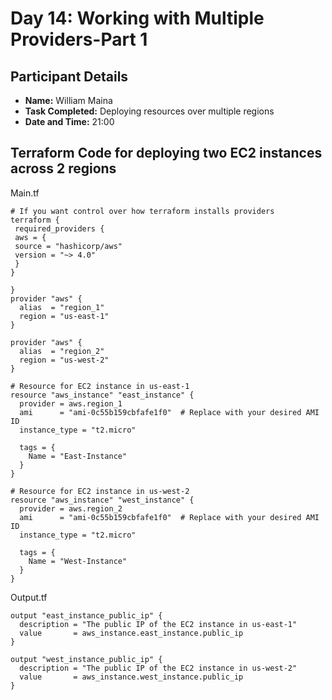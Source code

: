 # Day 14: Working with Multiple Providers-Part 1

## Participant Details

- **Name:** William Maina
- **Task Completed:** Deploying resources over multiple regions
- **Date and Time:** 21:00

## Terraform Code for deploying two EC2 instances across 2 regions
Main.tf
```hcl
# If you want control over how terraform installs providers
terraform {
 required_providers {
 aws = {
 source = "hashicorp/aws"
 version = "~> 4.0"
 }
}

}
provider "aws" {
  alias  = "region_1"
  region = "us-east-1"
}

provider "aws" {
  alias  = "region_2"
  region = "us-west-2"
}

# Resource for EC2 instance in us-east-1
resource "aws_instance" "east_instance" {
  provider = aws.region_1
  ami      = "ami-0c55b159cbfafe1f0"  # Replace with your desired AMI ID
  instance_type = "t2.micro"

  tags = {
    Name = "East-Instance"
  }
}

# Resource for EC2 instance in us-west-2
resource "aws_instance" "west_instance" {
  provider = aws.region_2
  ami      = "ami-0c55b159cbfafe1f0"  # Replace with your desired AMI ID
  instance_type = "t2.micro"

  tags = {
    Name = "West-Instance"
  }
}

```
Output.tf
```hcl
output "east_instance_public_ip" {
  description = "The public IP of the EC2 instance in us-east-1"
  value       = aws_instance.east_instance.public_ip
}

output "west_instance_public_ip" {
  description = "The public IP of the EC2 instance in us-west-2"
  value       = aws_instance.west_instance.public_ip
}

```
